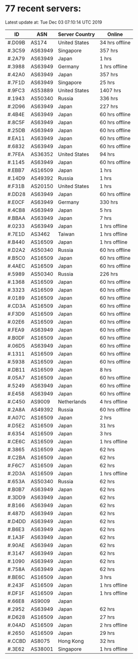 # 77 recent servers:

Latest update at: Tue Dec 03 07:10:14 UTC 2019

| ID | ASN | Server Country | Online |
| -- | --- | -------------- | ------ |
| #.D09B | AS174 | United States | 34 hrs offline |
| #.3C59 | AS63949 | Singapore | 357 hrs |
| #.2A79 | AS63949 | Japan | 1 hrs |
| #.3988 | AS63949 | Germany | 1 hrs offline |
| #.42A0 | AS63949 | Japan | 357 hrs |
| #.7F1D | AS63949 | Singapore | 25 hrs |
| #.9FC3 | AS53889 | United States | 1407 hrs |
| #.1943 | AS50340 | Russia | 336 hrs |
| #.2D96 | AS63949 | Japan | 227 hrs |
| #.4B4E | AS63949 | Japan | 60 hrs offline |
| #.8C5F | AS63949 | Japan | 60 hrs offline |
| #.25DB | AS63949 | Japan | 60 hrs offline |
| #.EA11 | AS63949 | Japan | 60 hrs offline |
| #.6832 | AS63949 | Japan | 60 hrs offline |
| #.7FEA | AS36352 | United States | 94 hrs |
| #.1145 | AS63949 | Japan | 60 hrs offline |
| #.EBB7 | AS16509 | Japan | 1 hrs |
| #.14D9 | AS49392 | Russia | 1 hrs |
| #.F31B | AS20150 | United States | 1 hrs |
| #.DD28 | AS63949 | Japan | 60 hrs offline |
| #.E0CF | AS63949 | Germany | 330 hrs |
| #.4CB8 | AS63949 | Japan | 5 hrs |
| #.BBAA | AS63949 | Japan | 7 hrs |
| #.0233 | AS63949 | Japan | 1 hrs offline |
| #.7E1D | AS3462 | Taiwan | 1 hrs offline |
| #.B440 | AS16509 | Japan | 1 hrs offline |
| #.D2A2 | AS50340 | Russia | 60 hrs offline |
| #.B5C0 | AS16509 | Japan | 60 hrs offline |
| #.4AEC | AS16509 | Japan | 60 hrs offline |
| #.5989 | AS50340 | Russia | 226 hrs |
| #.1368 | AS16509 | Japan | 60 hrs offline |
| #.3323 | AS16509 | Japan | 60 hrs offline |
| #.0189 | AS16509 | Japan | 60 hrs offline |
| #.CD3A | AS16509 | Japan | 60 hrs offline |
| #.F3D9 | AS16509 | Japan | 60 hrs offline |
| #.02E6 | AS16509 | Japan | 60 hrs offline |
| #.FEA9 | AS63949 | Japan | 60 hrs offline |
| #.B0DF | AS16509 | Japan | 60 hrs offline |
| #.06D5 | AS63949 | Japan | 60 hrs offline |
| #.1311 | AS16509 | Japan | 60 hrs offline |
| #.5938 | AS16509 | Japan | 60 hrs offline |
| #.DB11 | AS16509 | Japan | 8 hrs |
| #.05A7 | AS16509 | Japan | 60 hrs offline |
| #.5249 | AS63949 | Japan | 60 hrs offline |
| #.E458 | AS63949 | Japan | 60 hrs offline |
| #.C450 | AS9009 | Netherlands | 4 hrs offline |
| #.2A8A | AS49392 | Russia | 60 hrs offline |
| #.A07C | AS16509 | Japan | 2 hrs |
| #.D5E2 | AS16509 | Japan | 31 hrs |
| #.6354 | AS16509 | Japan | 3 hrs |
| #.CE6C | AS16509 | Japan | 1 hrs offline |
| #.3865 | AS16509 | Japan | 62 hrs |
| #.C2BA | AS16509 | Japan | 62 hrs |
| #.F6C7 | AS16509 | Japan | 62 hrs |
| #.2D3A | AS16509 | Japan | 1 hrs offline |
| #.653A | AS50340 | Russia | 62 hrs |
| #.B0B7 | AS63949 | Japan | 62 hrs |
| #.3DD9 | AS63949 | Japan | 62 hrs |
| #.B166 | AS63949 | Japan | 62 hrs |
| #.487D | AS63949 | Japan | 62 hrs |
| #.D4DD | AS63949 | Japan | 62 hrs |
| #.B6E3 | AS63949 | Japan | 62 hrs |
| #.1A3F | AS63949 | Japan | 62 hrs |
| #.90AE | AS63949 | Japan | 62 hrs |
| #.3147 | AS63949 | Japan | 62 hrs |
| #.1090 | AS63949 | Japan | 62 hrs |
| #.758A | AS63949 | Japan | 62 hrs |
| #.BE6C | AS16509 | Japan | 3 hrs |
| #.243F | AS16509 | Japan | 1 hrs offline |
| #.DF1F | AS16509 | Japan | 1 hrs offline |
| #.66E8 | AS9009 | Japan | |
| #.2952 | AS63949 | Japan | 62 hrs |
| #.D628 | AS16509 | Japan | 27 hrs |
| #.04AD | AS16509 | Japan | 2 hrs offline |
| #.2650 | AS16509 | Japan | 29 hrs |
| #.CCBD | AS8075 | Hong Kong | 32 hrs |
| #.3E62 | AS38001 | Singapore | 1 hrs offline |

